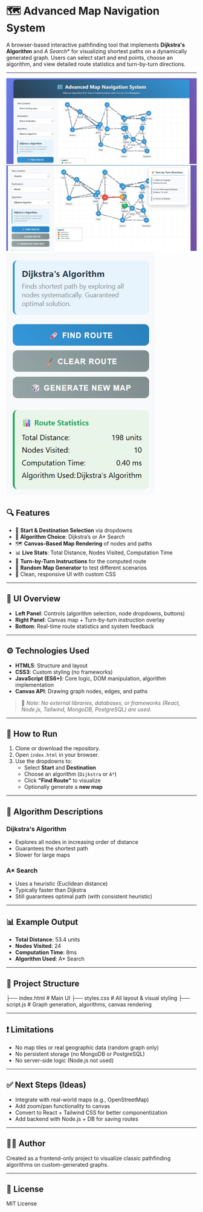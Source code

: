 # 🗺️ Advanced Map Navigation System

A browser-based interactive pathfinding tool that implements **Dijkstra's Algorithm** and **A* Search** for visualizing shortest paths on a dynamically generated graph. Users can select start and end points, choose an algorithm, and view detailed route statistics and turn-by-turn directions.

---

![Map Navigation Screenshot](./picture1.jpg)
![Map Navigation Screenshot](./picture2.jpg)
![Map Navigation Screenshot](./picture3.jpg)

## 🔍 Features

- 🎯 **Start & Destination Selection** via dropdowns
- 🚦 **Algorithm Choice**: Dijkstra’s or A* Search
- 🗺️ **Canvas-Based Map Rendering** of nodes and paths
- 📊 **Live Stats**: Total Distance, Nodes Visited, Computation Time
- 🧭 **Turn-by-Turn Instructions** for the computed route
- 🎲 **Random Map Generator** to test different scenarios
- 💅 Clean, responsive UI with custom CSS

---

## 📸 UI Overview

- **Left Panel**: Controls (algorithm selection, node dropdowns, buttons)
- **Right Panel**: Canvas map + Turn-by-turn instruction overlay
- **Bottom**: Real-time route statistics and system feedback

---

## ⚙️ Technologies Used

- **HTML5**: Structure and layout
- **CSS3**: Custom styling (no frameworks)
- **JavaScript (ES6+)**: Core logic, DOM manipulation, algorithm implementation
- **Canvas API**: Drawing graph nodes, edges, and paths

> 🧠 *Note: No external libraries, databases, or frameworks (React, Node.js, Tailwind, MongoDB, PostgreSQL) are used.*

---

## 🚀 How to Run

1. Clone or download the repository.
2. Open `index.html` in your browser.
3. Use the dropdowns to:
   - Select **Start** and **Destination**
   - Choose an algorithm (`Dijkstra` or `A*`)
   - Click **"Find Route"** to visualize
   - Optionally generate a **new map**

---

## 🧠 Algorithm Descriptions

### Dijkstra's Algorithm
- Explores all nodes in increasing order of distance
- Guarantees the shortest path
- Slower for large maps

### A* Search
- Uses a heuristic (Euclidean distance)
- Typically faster than Dijkstra
- Still guarantees optimal path (with consistent heuristic)

---

## 📊 Example Output

- **Total Distance**: 53.4 units  
- **Nodes Visited**: 24  
- **Computation Time**: 8ms  
- **Algorithm Used**: A* Search  

---

## 📁 Project Structure

├── index.html # Main UI
├── styles.css # All layout & visual styling
├── script.js # Graph generation, algorithms, canvas rendering


---

## ❗ Limitations

- No map tiles or real geographic data (random graph only)
- No persistent storage (no MongoDB or PostgreSQL)
- No server-side logic (Node.js not used)

---

## ✅ Next Steps (Ideas)

- Integrate with real-world maps (e.g., OpenStreetMap)
- Add zoom/pan functionality to canvas
- Convert to React + Tailwind CSS for better componentization
- Add backend with Node.js + DB for saving routes

---

## 🧑‍💻 Author

Created as a frontend-only project to visualize classic pathfinding algorithms on custom-generated graphs.

---

## 📄 License

MIT License


